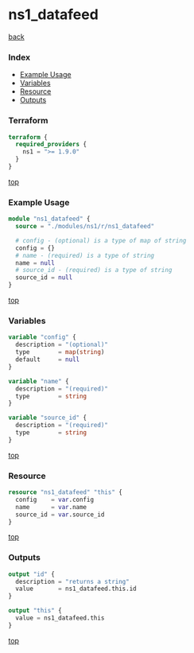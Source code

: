 # ns1_datafeed

[back](../ns1.md)

### Index

- [Example Usage](#example-usage)
- [Variables](#variables)
- [Resource](#resource)
- [Outputs](#outputs)

### Terraform

```terraform
terraform {
  required_providers {
    ns1 = ">= 1.9.0"
  }
}
```

[top](#index)

### Example Usage

```terraform
module "ns1_datafeed" {
  source = "./modules/ns1/r/ns1_datafeed"

  # config - (optional) is a type of map of string
  config = {}
  # name - (required) is a type of string
  name = null
  # source_id - (required) is a type of string
  source_id = null
}
```

[top](#index)

### Variables

```terraform
variable "config" {
  description = "(optional)"
  type        = map(string)
  default     = null
}

variable "name" {
  description = "(required)"
  type        = string
}

variable "source_id" {
  description = "(required)"
  type        = string
}
```

[top](#index)

### Resource

```terraform
resource "ns1_datafeed" "this" {
  config    = var.config
  name      = var.name
  source_id = var.source_id
}
```

[top](#index)

### Outputs

```terraform
output "id" {
  description = "returns a string"
  value       = ns1_datafeed.this.id
}

output "this" {
  value = ns1_datafeed.this
}
```

[top](#index)